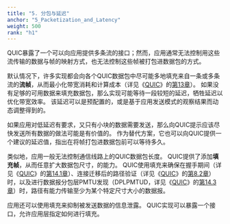 ```yaml
---
title: "5. 分包与延迟"
anchor: "5_Packetization_and_Latency"
weight: 500
rank: "h1"
---
```


QUIC暴露了一个可以向应用提供多条流的接口；然而，应用通常无法控制用这些流传输的数据与帧的映射方式，也无法控制这些帧被打包进数据包的方式。

默认情况下，许多实现都会向各个QUIC数据包中尽可能多地填充来自一条或多条流的**流帧**，从而最小化带宽消耗和计算成本（详见《[QUIC](../RFC9000_Chinese_Simplified)》的[第13章](../RFC9000_Chinese_Simplified/#13_Packetization_and_Reliability)）。
如果没有足够的可用数据来填充数据包，那么实现可能等待一段较短的延迟，牺牲延迟以优化带宽效率。
该延迟可以是预配置的，或是基于应用发送模式的观察结果而动态调整得到的。

如果应用对低延迟有要求，又只有小块的数据需要发送，那么向QUIC提示应该尽快发送所有数据的做法可能是有价值的。
作为替代方案，它也可以向QUIC提供一个建议的延迟值，指出在将帧打包进数据包前可以等待多久。

类似地，应用一般无法控制通信线路上的QUIC数据包长度。
QUIC提供了添加**填充帧**，从而任意扩大数据包尺寸，的能力。
QUIC使用填充来确保在握手期间（详见《[QUIC](../RFC9000_Chinese_Simplified)》的[第14.1章](../RFC9000_Chinese_Simplified/#14.1_Initial_Datagram_Size)）、连接迁移后的路径验证（详见《[QUIC](../RFC9000_Chinese_Simplified)》的[第8.2章](../RFC9000_Chinese_Simplified/#8.2_Path_Validation)）时，以及进行数据报分包层PMTU发现（DPLPMTUD，详见《[QUIC](../RFC9000_Chinese_Simplified)》的[第14.3章](../RFC9000_Chinese_Simplified/#14.3_Datagram_Packetization_Layer_PMTU_Discovery)）时，路径有能力传输至少为某个特定尺寸大小的数据报。

应用还可以使用填充来抑制被发送数据的信息泄露。
QUIC实现可以暴露一个接口，允许应用层指定如何进行填充。
